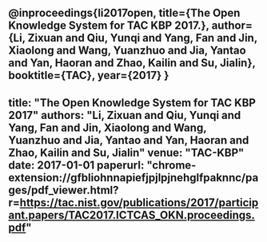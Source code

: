@inproceedings{li2017open,
  title={The Open Knowledge System for TAC KBP 2017.},
  author={Li, Zixuan and Qiu, Yunqi and Yang, Fan and Jin, Xiaolong and Wang, Yuanzhuo and Jia, Yantao and Yan, Haoran and Zhao, Kailin and Su, Jialin},
  booktitle={TAC},
  year={2017}
}
---
title: "The Open Knowledge System for TAC KBP 2017"
authors: "Li, Zixuan and Qiu, Yunqi and Yang, Fan and Jin, Xiaolong and Wang, Yuanzhuo and Jia, Yantao and Yan, Haoran and Zhao, Kailin and Su, Jialin"
venue: "TAC-KBP"
date: 2017-01-01
paperurl: "chrome-extension://gfbliohnnapiefjpjlpjnehglfpaknnc/pages/pdf_viewer.html?r=https://tac.nist.gov/publications/2017/participant.papers/TAC2017.ICTCAS_OKN.proceedings.pdf"
---
